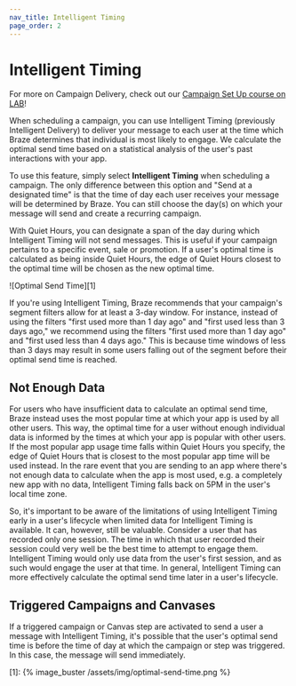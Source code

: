```yaml
---
nav_title: Intelligent Timing
page_order: 2
---
```

# Intelligent Timing

For more on Campaign Delivery, check out our [Campaign Set Up course on LAB](http://lab.braze.com/campaign-setup-delivery-targeting-conversions)!

When scheduling a campaign, you can use Intelligent Timing (previously Intelligent Delivery) to deliver your message to each user at the time which Braze determines that individual is most likely to engage. We calculate the optimal send time based on a statistical analysis of the user's past interactions with your app.

To use this feature, simply select __Intelligent Timing__ when scheduling a campaign. The only difference between this option and "Send at a designated time" is that the time of day each user receives your message will be determined by Braze. You can still choose the day(s) on which your message will send and create a recurring campaign.

With Quiet Hours, you can designate a span of the day during which Intelligent Timing will not send messages. This is useful if your campaign pertains to a specific event, sale or promotion. If a user's optimal time is calculated as being inside Quiet Hours, the edge of Quiet Hours closest to the optimal time will be chosen as the new optimal time.

![Optimal Send Time][1]

If you're using Intelligent Timing, Braze recommends that your campaign's segment filters allow for at least a 3-day window. For instance, instead of using the filters "first used more than 1 day ago" and "first used less than 3 days ago," we recommend using the filters "first used more than 1 day ago" and "first used less than 4 days ago." This is because time windows of less than 3 days may result in some users falling out of the segment before their optimal send time is reached.

## Not Enough Data

For users who have insufficient data to calculate an optimal send time, Braze instead uses the most popular time at which your app is used by all other users. This way, the optimal time for a user without enough individual data is informed by the times at which your app is popular with other users. If the most popular app usage time falls within Quiet Hours you specify, the edge of Quiet Hours that is closest to the most popular app time will be used instead. In the rare event that you are sending to an app where there's not enough data to calculate when the app is most used, e.g. a completely new app with no data, Intelligent Timing falls back on 5PM in the user's local time zone.

So, it's important to be aware of the limitations of using Intelligent Timing early in a user's lifecycle when limited data for Intelligent Timing is available. It can, however, still be valuable.  Consider a user that has recorded only one session. The time in which that user recorded their session could very well be the best time to attempt to engage them. Intelligent Timing would only use data from the user's first session, and as such would engage the user at that time.  In general, Intelligent Timing can more effectively calculate the optimal send time later in a user's lifecycle.

## Triggered Campaigns and Canvases

If a triggered campaign or Canvas step are activated to send a user a message with Intelligent Timing, it's possible that the user's optimal send time is before the time of day at which the campaign or step was triggered. In this case, the message will send immediately.

[1]: {% image_buster /assets/img/optimal-send-time.png %}
